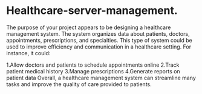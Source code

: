 # Healthcare-server-management.
The purpose of your project appears to be designing a healthcare management system. The system  organizes data about patients, doctors, appointments, prescriptions, and specialties. This type of system could be used to improve efficiency and communication in a healthcare setting. For instance, it could:

1.Allow doctors and patients to schedule appointments online
2.Track patient medical history
3.Manage prescriptions
4.Generate reports on patient data
Overall, a healthcare management system can streamline many tasks and improve the quality of care provided to patients.
